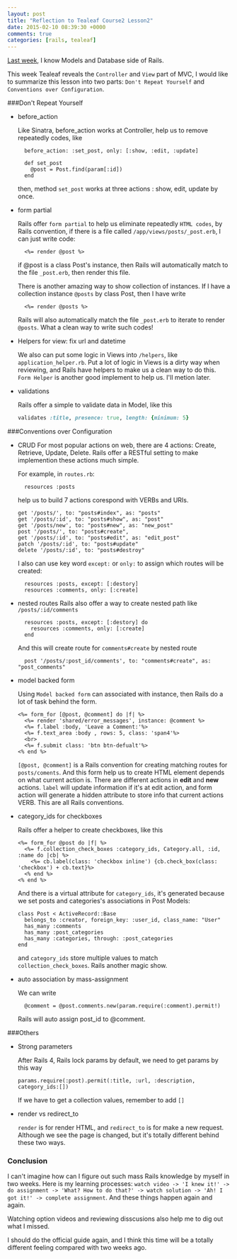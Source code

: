 ```yaml
---
layout: post
title: "Reflection to Tealeaf Course2 Lesson2"
date: 2015-02-10 08:39:30 +0000
comments: true
categories: [rails, tealeaf]
---
```


[Last week](http://www.tomohung.com/blog/2015/02/02/reflection-to-tealeaf-course-2-lesson-1/), I know Models and Database side of Rails.

This week Tealeaf reveals the `Controller` and `View` part of MVC, I would like to summarize this lesson into two parts: `Don't Repeat Yourself` and `Conventions over Configuration`.

<!--more-->

###Don't Repeat Yourself

- before_action

  Like Sinatra, before_action works at Controller, help us to remove repeatedly codes, like
  
  ```
    before_action: :set_post, only: [:show, :edit, :update]
  ```

  ```
    def set_post
      @post = Post.find(param[:id])
    end
  ```

  then, method `set_post` works at three actions : show, edit, update by once.

- form partial

  Rails offer `form partial` to help us eliminate repeatedly `HTML codes`, by Rails convention, if there is a file called `/app/views/posts/_post.erb`, I can just write code:


  ```
    <%= render @post %>
  ```

  if @post is a class Post's instance, then Rails will automatically match to the file `_post.erb`, then render this file.

  There is another amazing way to show collection of instances. If I have a collection instance `@posts` by class Post, then I have write
  
  ```
    <%= render @posts %>
  ```
  
  Rails will also automatically match the file `_post.erb` to iterate to render `@posts`. What a clean way to write such codes!

- Helpers for view: fix url and datetime

  We also can put some logic in Views into `/helpers`, like `application_helper.rb`. Put a lot of logic in Views is a dirty way when reviewing, and Rails have helpers to make us a clean way to do this. `Form Helper` is another good implement to help us. I'll metion later.

- validations

  Rails offer a simple to validate data in Model, like this

  ```ruby post.rb
  validates :title, presence: true, length: {minimum: 5}
  ```

###Conventions over Configuration

- CRUD
  For most popular actions on web, there are 4 actions: Create, Retrieve, Update, Delete.
  Rails offer a RESTful setting to make implemention these actions much simple.

  For example, in `routes.rb`:

  ```
    resources :posts
  ```

  help us to build 7 actions corespond with VERBs and URIs.

  ```
  get '/posts/', to: "posts#index", as: "posts"
  get '/posts/:id', to: "posts#show", as: "post"
  get '/posts/new', to: "posts#new", as: "new_post"
  post '/posts/', to: "posts#create",
  get '/posts/:id', to: "posts#edit", as: "edit_post"
  patch '/posts/:id', to: "posts#update"
  delete '/posts/:id', to: "posts#destroy"
  ```

  I also can use key word `except:` or `only:` to assign which routes will be created:
  
  ```
    resources :posts, except: [:destory]
    resources :comments, only: [:create]
  ```

- nested routes
  Rails also offer a way to create nested path like `/posts/:id/comments`
  
  ```
    resources :posts, except: [:destory] do
      resources :comments, only: [:create]
    end

  ```
  
  And this will create route for `comments#create` by nested route
  
  ```
    post '/posts/:post_id/comments', to: "comments#create", as: "post_comments"
  ```

- model backed form
  
  Using `Model backed form` can associated with instance, then Rails do a lot of task behind the form.

  ```
  <%= form_for [@post, @comment] do |f| %>  
    <%= render 'shared/error_messages', instance: @comment %>
    <%= f.label :body, 'Leave a Comment:'%>
    <%= f.text_area :body , rows: 5, class: 'span4'%>
    <br>
    <%= f.submit class: 'btn btn-defualt'%>
  <% end %>
  ```
  
  `[@post, @comment]` is a Rails convention for creating matching routes for `posts/coments`. And this form help us to create HTML element depends on what current action is. There are different actions in **edit** and **new** actions. `label` will update information if it's at edit action, and form action will generate a hidden attribute to store info that current actions VERB. This are all Rails conventions.

- category_ids for checkboxes
  
  Rails offer a helper to create checkboxes, like this

  ```
  <%= form_for @post do |f| %>
    <%= f.collection_check_boxes :category_ids, Category.all, :id, :name do |cb| %>
      <%= cb.label(class: 'checkbox inline') {cb.check_box(class: 'checkbox') + cb.text}%>
    <% end %>
  <% end %>
  ```
  
  And there is a virtual attribute for `category_ids`, it's generated because we set posts and categories's associations in Post Models:

  ```
  class Post < ActiveRecord::Base
    belongs_to :creator, foreign_key: :user_id, class_name: "User"
    has_many :comments
    has_many :post_categories
    has_many :categories, through: :post_categories
  end
  ```
  
  and `category_ids` store multiple values to match `collection_check_boxes`. Rails another magic show.

- auto association by mass-assignment
  
  We can write

  ```
    @comment = @post.comments.new(param.require(:comment).permit!)
  ```
  Rails will auto assign post_id to @comment.

###Others

- Strong parameters
  
  After Rails 4, Rails lock params by default, we need to get params by this way
  
  ```
  params.require(:post).permit(:title, :url, :description, category_ids:[])

  ```
  
  If we have to get a collection values, remember to add `[]`

- render vs redirect_to

  `render` is for render HTML, and `redirect_to` is for make a new request. Although we see the page is changed, but it's totally different behind these two ways.

### Conclusion

  I can't imagine how can I figure out such mass Rails knowledge by myself in two weeks. Here is my learning processes: `watch video -> 'I knew it!' -> do assignment -> 'What? How to do that?' -> watch solution -> 'Ah! I got it!' -> complete assignment`. And these things happen again and again.

  Watching option videos and reviewing disscusions also help me to dig out what I missed. 

  I should do the official guide again, and I think this time will be a totally different feeling compared with two weeks ago.
